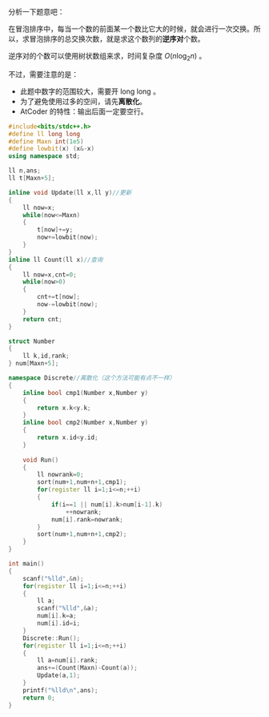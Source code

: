分析一下题意吧：

在冒泡排序中，每当一个数的前面某一个数比它大的时候，就会进行一次交换。所以，求冒泡排序的总交换次数，就是求这个数列的**逆序对**个数。

逆序对的个数可以使用树状数组来求，时间复杂度 $O(n\log_2n)$ 。

不过，需要注意的是：

- 此题中数字的范围较大，需要开 long long 。
- 为了避免使用过多的空间，请先**离散化**。
- AtCoder 的特性：输出后面一定要空行。

```cpp
#include<bits/stdc++.h>
#define ll long long
#define Maxn int(1e5)
#define lowbit(x) (x&-x)
using namespace std;

ll n,ans;
ll t[Maxn+5];

inline void Update(ll x,ll y)//更新
{
	ll now=x;
	while(now<=Maxn)
	{
		t[now]+=y;
		now+=lowbit(now);
	}
}
inline ll Count(ll x)//查询
{
	ll now=x,cnt=0;
	while(now>0)
	{
		cnt+=t[now];
		now-=lowbit(now);
	}
	return cnt;
}

struct Number
{
	ll k,id,rank;
} num[Maxn+5];

namespace Discrete//离散化（这个方法可能有点不一样）
{
	inline bool cmp1(Number x,Number y)
	{
		return x.k<y.k;
	}
	inline bool cmp2(Number x,Number y)
	{
		return x.id<y.id;
	}
	
	void Run()
	{
		ll nowrank=0;
		sort(num+1,num+n+1,cmp1);
		for(register ll i=1;i<=n;++i)
		{
			if(i==1 || num[i].k>num[i-1].k)
				++nowrank;
			num[i].rank=nowrank;
		}
		sort(num+1,num+n+1,cmp2);
	}
} 

int main()
{
	scanf("%lld",&n);
	for(register ll i=1;i<=n;++i)
	{
		ll a;
		scanf("%lld",&a);
		num[i].k=a;
		num[i].id=i;
	}
	Discrete::Run();
	for(register ll i=1;i<=n;++i)
	{
		ll a=num[i].rank;
		ans+=(Count(Maxn)-Count(a));
		Update(a,1);
	}
	printf("%lld\n",ans);
    return 0;
}

```
